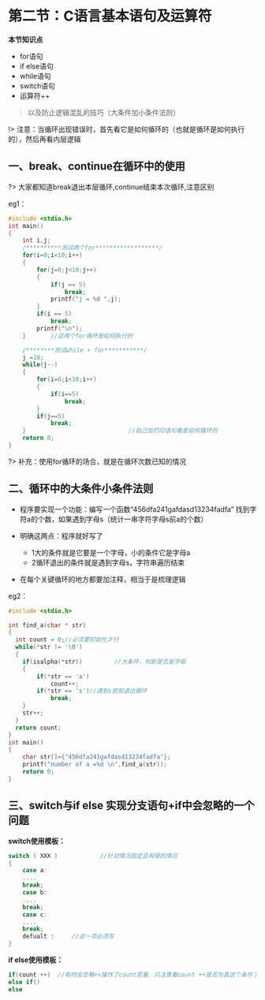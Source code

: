 # 第二节：C语言基本语句及运算符

**本节知识点**

- for语句
- if else语句
- while语句
- switch语句
- 运算符++

> 以及防止逻辑混乱的技巧（大条件加小条件法则）

!> 注意：当循环出现错误时，首先看它是如何循环的（也就是循环是如何执行的），然后再看内层逻辑

## 一、break、continue在循环中的使用

?> 大家都知道break退出本层循环,continue结束本次循环,注意区别

eg1：

```C
#include <stdio.h>
int main()
{
	int i,j;
	/**********测试两个for******************/
	for(i=0;i<10;i++)
	{
		for(j=0;j<10;j++)
		{
			if(j == 5)
				break;
			printf("j = %d ",j);		
		}
		if(i == 5)
			break;
		printf("\n");
	} 		//这两个for循环是如何执行的

	/********测试while + for***********/	
	j =10;
	while(j--)
	{
		for(i=0;i<10;i++)
		{
			if(i==5)
				break;
		}
		if(j==5)
			break;
	}                             //自己加打印语句看是如何循环的
	return 0;
}
```

?> 补充：使用for循环的场合，就是在循环次数已知的情况


## 二、循环中的大条件小条件法则

- 程序要实现一个功能：编写一个函数“456dfa241gafdasd13234fadfa” 找到字符a的个数，如果遇到字母s（统计一串字符字母s前a的个数）

- 明确这两点：程序就好写了
  - 1大的条件就是它要是一个字母，小的条件它是字母a	
  - 2循环退出的条件就是遇到字母s，字符串遍历结束

- 在每个关键循环的地方都要加注释，相当于是梳理逻辑

eg2：

```C
#include <stdio.h>

int find_a(char * str)
{
  int count = 0;//必须要初始化才行
  while(*str != '\0')
  {
	if(isalpha(*str))         //大条件，判断是否是字母
	{
		if(*str == 'a')
			count++;
		if(*str == 's')//遇到s提前退出循环        
			break; 
	}
	str++;
  }
  return count;
}
int main()
{
	char str[]={"456dfa241gafdasd13234fadfa"};
	printf("number of a =%d \n",find_a(str));
	return 0;
}
```


## 三、switch与if else 实现分支语句+if中会忽略的一个问题

**switch使用模板：**

```C
switch ( XXX )            //针对情况固定且有限的情况
{
	case a:
	....
	break;
	case b:
	....
	break;
	case c:
	....
	break;
	defualt :     //这一项必须写
}
```
**if else使用模板：**

```C
if(count ++)  //有时会忽略++操作了count变量，只注意看count ++是否为真这个条件了
else if()
else
```